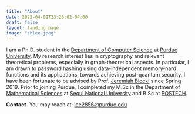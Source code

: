```yaml
---
title: "About"
date: 2022-04-02T23:26:02-04:00
draft: false
layout: landing_page
image: "shlee.jpeg"
---
```


I am a Ph.D. student in the [Department of Computer Science](https://www.cs.purdue.edu/) at [Purdue University](https://purdue.edu/). My research interest lies in cryptography and relevant theoretical problems, especially in graph-theoretical aspects. In particular, I am drawn to password hashing using data-independent memory-hard functions and its applications, towards achieving post-quantum security. I have been fortunate to be advised by Prof. [Jeremiah Blocki](https://www.cs.purdue.edu/homes/jblocki/) since Spring 2019. Prior to joining Purdue, I completed my M.Sc in the Department of [Mathematical Sciences](http://www.math.snu.ac.kr/board/) at [Seoul National University](https://en.snu.ac.kr/) and B.Sc at [POSTECH](https://math.postech.ac.kr/main-english/).

**Contact.** You may reach at: [lee2856@purdue.edu](mailto:lee2856@purdue.edu)
